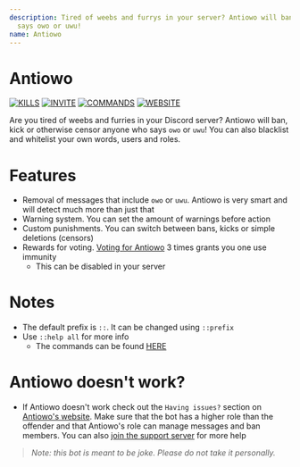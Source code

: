 ```yaml
---
description: Tired of weebs and furrys in your server? Antiowo will ban/kick anyone who
  says owo or uwu!
name: Antiowo
---
```


# Antiowo

[![KILLS](https://flat.badgen.net/https/antiowo.xyz/api/badgen/kills)](https://antiowo.xyz)
[![INVITE](https://flat.badgen.net/badge/Invite/Antiowo/e47412)](https://inv.antiowo.xyz)
[![COMMANDS](https://flat.badgen.net/badge/Commands/View/43b581)](https://antiowo.xyz/commands)
[![WEBSITE](https://flat.badgen.net/badge/Website/antiowo.xyz/cyan)](https://antiowo.xyz)

Are you tired of weebs and furries in your Discord server? Antiowo will ban, kick or otherwise censor anyone 
who says `owo` or `uwu`! You can also blacklist and whitelist your own words, users and roles.

# Features
- Removal of messages that include `owo` or `uwu`. Antiowo is very smart and will detect much more than just that
- Warning system. You can set the amount of warnings before action
- Custom punishments. You can switch between bans, kicks or simple deletions (censors)
- Rewards for voting. [Voting for Antiowo](https://vote.antiowo.xyz) 3 times grants you one use immunity
    - This can be disabled in your server

# Notes
- The default prefix is `::`. It can be changed using `::prefix`
- Use `::help all` for more info
    - The commands can be found [HERE](https://antiowo.xyz/commands)

# Antiowo doesn't work?
- If Antiowo doesn't work check out the `Having issues?` section on [Antiowo's website](https://antiowo.xyz).
	Make sure that the bot has a higher role than the offender and that Antiowo's role can manage messages and
    ban members. You can also [join the support server](https://discord.gg/N8Fqcuk) for more help

> *Note: this bot is meant to be joke. Please do not take it personally.*
